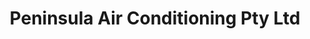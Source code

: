 ---
title: "Peninsula Air Conditioning Pty Ltd"
url: /warriewood/peninsula-air-conditioning-pty-ltd/
shop: Allgemein
---